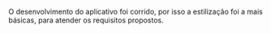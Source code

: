 O desenvolvimento do aplicativo foi corrido, por isso a estilização foi a mais básicas, para atender os requisitos propostos. 
